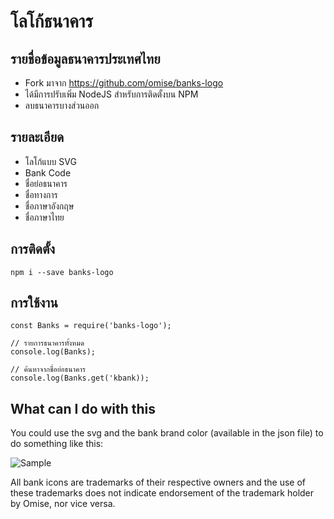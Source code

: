 # โลโก้ธนาคาร

## รายชื่อข้อมูลธนาคารประเทศไทย

- Fork มาจาก https://github.com/omise/banks-logo
- ได้มีการปรับเพิ่ม NodeJS สำหรับการติดตั้งบน NPM
- ลบธนาคารบางส่วนออก

## รายละเอียด
- โลโก้แบบ SVG
- Bank Code
- ชื่อย่อธนาคาร
- ชื่อทางการ
- ชื่อภาษาอังกฤษ
- ชื่อภาษาไทย

## การติดตั้ง
```
npm i --save banks-logo
```

## การใช้งาน
```
const Banks = require('banks-logo');

// รายการธนาคารทั้งหมด
console.log(Banks);

// ค้นหาจากชื่อย่อธนาคาร
console.log(Banks.get('kbank));
```

## What can I do with this

You could use the svg and the bank brand color (available in the json file) to do something like this:

![Sample](https://raw.githubusercontent.com/omise/banks-logo/master/th/sample.png)

All bank icons are trademarks of their respective owners and the use of these trademarks does not indicate endorsement of the trademark holder by Omise, nor vice versa.


